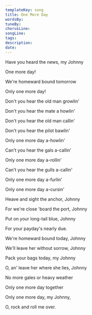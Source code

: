 ```yaml
---
templateKey: song
title: One More Day  
wordsBy:
tuneBy:
chorusLine:
songLine:
tags:
description:
date:
---
```

Have you heard the news, my Johnny

One more day!

We\'re homeward bound tomorrow

Only one more day!

Don\'t you hear the old man growlin\'

Don\'t you hear the mate a howlin\'

Don\'t you hear the old man callin\'

Don\'t you hear the pilot bawlin\'

Only one more day a-howlin\'

Can\'t you hear the gals a-callin\'

Only one more day a-rollin\'

Can\'t you hear the gulls a-callin\'

Only one more day a-furlin\'

Only one more day a-cursin\'

Heave and sight the anchor, Johnny

For we\'re close \'board the port, Johnny

Put on your long-tail blue, Johnny

For your payday\'s nearly due.

We\'re homeward bound today, Johnny

We\'ll leave her without sorrow, Johnny

Pack your bags today, my Johnny

O, an\' leave her where she lies, Johnny

No more gales or heavy weather

Only one more day together

Only one more day, my Johnny,

O, rock and roll me over.
